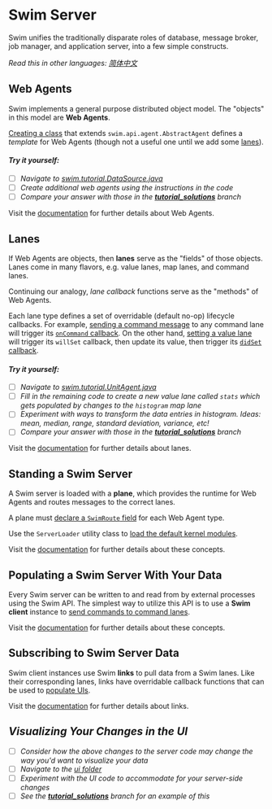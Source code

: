 # Swim Server

Swim unifies the traditionally disparate roles of database, message broker, job manager, and application server, into a few simple constructs.

*Read this in other languages: [简体中文](README.zh-cn.md)*

## Web Agents

Swim implements a general purpose distributed object model. The "objects" in this model are **Web Agents**.

[Creating a class](http://github.com/swimos/tutorial/tree/master/server/src/main/java/swim/tutorial/UnitAgent.java#L13) that extends `swim.api.agent.AbstractAgent` defines a *template* for Web Agents (though not a useful one until we add some [lanes](#lanes)).

#### *Try it yourself:* 
- [ ] *Navigate to [swim.tutorial.DataSource.java](https://github.com/swimos/tutorial/blob/master/server/src/main/java/swim/tutorial/DataSource.java)*
- [ ] *Create additional web agents using the instructions in the code*
- [ ] *Compare your answer with those in the [**tutorial_solutions**](https://github.com/swimos/tutorial/tree/tutorial_solutions) branch*

Visit the [documentation](https://developer.swim.ai/concepts/agents/) for further details about Web Agents.

## Lanes

If Web Agents are objects, then **lanes** serve as the "fields" of those objects. Lanes come in many flavors, e.g. value lanes, map lanes, and command lanes.

Continuing our analogy, *lane callback* functions serve as the "methods" of Web Agents.

Each lane type defines a set of overridable (default no-op) lifecycle callbacks. For example, [sending a command message](#sending-data-do-swim) to any command lane will trigger its [`onCommand` callback](http://github.com/swimos/tutorial/tree/master/server/src/main/java/swim/tutorial/UnitAgent.java#L51-L54). On the other hand, [setting a value lane](http://github.com/swimos/tutorial/tree/master/server/src/main/java/swim/tutorial/UnitAgent.java#L53) will trigger its `willSet` callback, then update its value, then trigger its [`didSet` callback](http://github.com/swimos/tutorial/tree/master/server/src/main/java/swim/tutorial/UnitAgent.java#L40-L47).

#### *Try it yourself:* 
- [ ] *Navigate to [swim.tutorial.UnitAgent.java](https://github.com/swimos/tutorial/blob/master/server/src/main/java/swim/tutorial/UnitAgent.java)*
- [ ] *Fill in the remaining code to create a new value lane called `stats` which gets populated by changes to the `histogram` map lane*
- [ ] *Experiment with ways to transform the data entries in histogram. Ideas: mean, median, range, standard deviation, variance, etc!*
- [ ] *Compare your answer with those in the [**tutorial_solutions**](https://github.com/swimos/tutorial/tree/tutorial_solutions) branch*

Visit the [documentation](https://developer.swim.ai/concepts/lanes/) for further details about lanes.

## Standing a Swim Server

A Swim server is loaded with a **plane**, which provides the runtime for Web Agents and routes messages to the correct lanes.

A plane must [declare a `SwimRoute` field](http://github.com/swimos/tutorial/tree/master/server/src/main/java/swim/tutorial/TutorialPlane.java#L13-L14) for each Web Agent type.

Use the `ServerLoader` utility class to [load the default kernel modules](http://github.com/swimos/tutorial/tree/master/server/src/main/java/swim/tutorial/TutorialPlane.java#L17).

Visit the [documentation](https://developer.swim.ai/concepts) for further details about these concepts.

## Populating a Swim Server With Your Data

Every Swim server can be written to and read from by external processes using the Swim API. The simplest way to utilize this API is to use a **Swim client** instance to [send commands to command lanes](http://github.com/swimos/tutorial/blob/master/server/src/main/java/swim/tutorial/DataSource.java#L42).

Visit the [documentation](https://developer.swim.ai/concepts) for further details about these concepts.

## Subscribing to Swim Server Data

Swim client instances use Swim **links** to pull data from a Swim lanes. Like their corresponding lanes, links have overridable callback functions that can be used to [populate UIs](http://github.com/swimos/tutorial/tree/master/ui/index.html#L116-L141).

Visit the [documentation](https://developer.swim.ai/concepts/links/) for further details about links.

## *Visualizing Your Changes in the UI*

- [ ] *Consider how the above changes to the server code may change the way you'd want to visualize your data*
- [ ] *Navigate to the [ui folder](https://github.com/swimos/tutorial/tree/master/ui)*
- [ ] *Experiment with the UI code to accommodate for your server-side changes*
- [ ] *See the [**tutorial_solutions**](https://github.com/swimos/tutorial/tree/tutorial_solutions) branch for an example of this*

